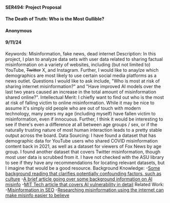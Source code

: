 #### SER494: Project Proposal
#### The Death of Truth: Who is the Most Gullible?
#### Anonymous
#### 9/11/24

Keywords: Misinformation, fake news, dead internet
Description: In this project, I plan to analyze data sets with user data related to sharing factual misinformation on a variety of websites, including (but not limited to) YouTube, ~~Twitter~~ X, and Instagram. Further, I would like to anaylze which demographics are most likely to use certain social media platforms as a news outlet. Questions I would like to ask include, "Who is most at risk of sharing internet misinformation?" and "Have improved AI models over the last two years caused an increase in the total amount of misinformation shared online?". 
Intellectual Merit: I chiefly want to find out who is the most at risk of falling victim to online misinformation. While it may be nice to assume it's simply old people who are out of touch with modern technology, many peers my age (including myself) have fallen victim to misinformation, even if innocuous. Further, I think it would be interesting to see if there's even a difference at all between age groups / sex, or if the naturally trusting nature of most human interaction leads to a pretty stable output across the board. 
Data Sourcing: I have found a dataset that has demographic data for YouTube users who shared COVID misinformation content back in 2021, as well as a dataset for viewers of Fox News by age group. I found another dataset that covers Twitter misinformation, though most user data is scrubbed from it. I have not checked with the ASU library to see if they have any recommendations for locating relevant datasets, but I imagine that would be a good resource. 
Background Knowledge: 
  -[Some background reading that clarifies potentially confounding factors, such as culture](https://misinforeview.hks.harvard.edu/article/who-is-afraid-of-fake-news-modeling-risk-perceptions-of-misinformation-in-142-countries/)
  -[A brief article going over some background information on AI misinfo](https://apnews.com/article/artificial-intelligence-davos-misinformation-disinformation-climate-change-106a1347ca9f987bf71da1f86a141968)
  -[MIT Tech article that covers AI vulnerability in detail](https://www.technologyreview.com/2023/06/28/1075683/humans-may-be-more-likely-to-believe-disinformation-generated-by-ai/)
Related Work: 
  -[Misinformation in SEO](https://doi.org/10.1016/j.dss.2023.113976)
  -[Researching misinformation using the internet can make misinfo easier to believe](https://doi.org/10.1038/s41586-023-06883-y)
